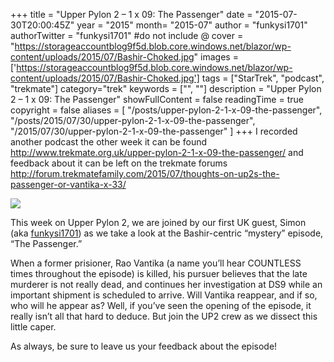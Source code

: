 +++
title = "Upper Pylon 2 – 1 x 09: The Passenger"
date = "2015-07-30T20:00:45Z"
year = "2015"
month= "2015-07"
author = "funkysi1701"
authorTwitter = "funkysi1701" #do not include @
cover = "https://storageaccountblog9f5d.blob.core.windows.net/blazor/wp-content/uploads/2015/07/Bashir-Choked.jpg"
images = ['https://storageaccountblog9f5d.blob.core.windows.net/blazor/wp-content/uploads/2015/07/Bashir-Choked.jpg']
tags = ["StarTrek", "podcast", "trekmate"]
category="trek"
keywords = ["", ""]
description =  "Upper Pylon 2 – 1 x 09: The Passenger"
showFullContent = false
readingTime = true
copyright = false
aliases = [
    "/posts/upper-pylon-2-1-x-09-the-passenger",
    "/posts/2015/07/30/upper-pylon-2-1-x-09-the-passenger",
    "/2015/07/30/upper-pylon-2-1-x-09-the-passenger"
]
+++
I recorded another podcast the other week it can be found http://www.trekmate.org.uk/upper-pylon-2-1-x-09-the-passenger/ and feedback about it can be left on the trekmate forums http://forum.trekmatefamily.com/2015/07/thoughts-on-up2s-the-passenger-or-vantika-x-33/

![](https://storageaccountblog9f5d.blob.core.windows.net/blazor/wp-content/uploads/2015/07/Bashir-Choked.jpg)

This week on Upper Pylon 2, we are joined by our first UK guest, Simon (aka [funkysi1701](https://twitter.com/funkysi1701)) as we take a look at the Bashir-centric “mystery” episode, “The Passenger.”

When a former prisioner, Rao Vantika (a name you’ll hear COUNTLESS times throughout the episode) is killed, his pursuer believes that the late murderer is not really dead, and continues her investigation at DS9 while an important shipment is scheduled to arrive. Will Vantika reappear, and if so, who will he appear as? Well, if you’ve seen the opening of the episode, it really isn’t all that hard to deduce. But join the UP2 crew as we dissect this little caper.

As always, be sure to leave us your feedback about the episode!
